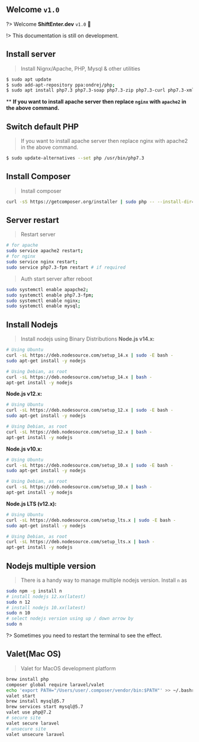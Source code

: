## Welcome `v1.0`
?> Welcome **ShiftEnter.dev** `v1.0` :100:

!> This documentation is still on development.
## Install server

> Install Nignx/Apache, PHP, Mysql & other utilities

```bash
$ sudo apt update
$ sudo add-apt-repository ppa:ondrej/php;
$ sudo apt install php7.3 php7.3-soap php7.3-zip php7.3-curl php7.3-xml php7.3-gd php7.3-intl php7.3-bcmath php7.3-mysql mysql-server php7.3-fpm nginx php7.3-mbstring git vim zip htop -y;
```
** **If you want to install apache server then replace `nginx` with `apache2` in the above command.**

## Switch default PHP

> If you want to install apache server then replace nginx with apache2 in the above command.
```bash
$ sudo update-alternatives --set php /usr/bin/php7.3
```

## Install Composer

> Install composer
```sh
curl -sS https://getcomposer.org/installer | sudo php -- --install-dir=/usr/local/bin --filename=composer;
```

## Server restart
> Restart server
```bash
# for apache
sudo service apache2 restart;
# for nginx
sudo service nginx restart;
sudo service php7.3-fpm restart # if required
```
> Auth start server after reboot
```bash
sudo systemctl enable apapche2;
sudo systemctl enable php7.3-fpm;
sudo systemctl enable nginx;
sudo systemctl enable mysql;
```

## Install Nodejs
> Install nodejs using Binary Distributions
**Node.js v14.x:**
```bash
# Using Ubuntu
curl -sL https://deb.nodesource.com/setup_14.x | sudo -E bash -
sudo apt-get install -y nodejs

# Using Debian, as root
curl -sL https://deb.nodesource.com/setup_14.x | bash -
apt-get install -y nodejs
```

**Node.js v12.x:**
```bash
# Using Ubuntu
curl -sL https://deb.nodesource.com/setup_12.x | sudo -E bash -
sudo apt-get install -y nodejs

# Using Debian, as root
curl -sL https://deb.nodesource.com/setup_12.x | bash -
apt-get install -y nodejs
```

**Node.js v10.x:**
```bash
# Using Ubuntu
curl -sL https://deb.nodesource.com/setup_10.x | sudo -E bash -
sudo apt-get install -y nodejs

# Using Debian, as root
curl -sL https://deb.nodesource.com/setup_10.x | bash -
apt-get install -y nodejs
```

**Node.js LTS (v12.x):**
```bash
# Using Ubuntu
curl -sL https://deb.nodesource.com/setup_lts.x | sudo -E bash -
sudo apt-get install -y nodejs

# Using Debian, as root
curl -sL https://deb.nodesource.com/setup_lts.x | bash -
apt-get install -y nodejs
```

## Nodejs multiple version
> There is a handy way to manage multiple nodejs version. Install `n` as 
```bash
sudo npm -g install n
# install nodejs 12.xx(latest)
sudo n 12
# install nodejs 10.xx(latest)
sudo n 10
# select nodejs version using up / down arrow by
sudo n
```
?> Sometimes you need to restart the terminal to see the effect.

## Valet(Mac OS)
> Valet for MacOS development platform
```bash
brew install php
composer global require laravel/valet
echo 'export PATH="/Users/user/.composer/vendor/bin:$PATH"' >> ~/.bashrc
valet start
brew install mysql@5.7
brew services start mysql@5.7
valet use php@7.2
# secure site
valet secure laravel
# unsecure site
valet unsecure laravel
```